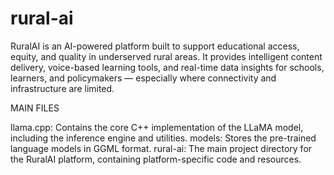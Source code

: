 # rural-ai
RuralAI is an AI-powered platform built to support educational access, equity, and quality in underserved rural areas. It provides intelligent content delivery, voice-based learning tools, and real-time data insights for schools, learners, and policymakers — especially where connectivity and infrastructure are limited.

MAIN FILES

llama.cpp: Contains the core C++ implementation of the LLaMA model, including the inference engine and utilities.
models: Stores the pre-trained language models in GGML format.
rural-ai: The main project directory for the RuralAI platform, containing platform-specific code and resources.
